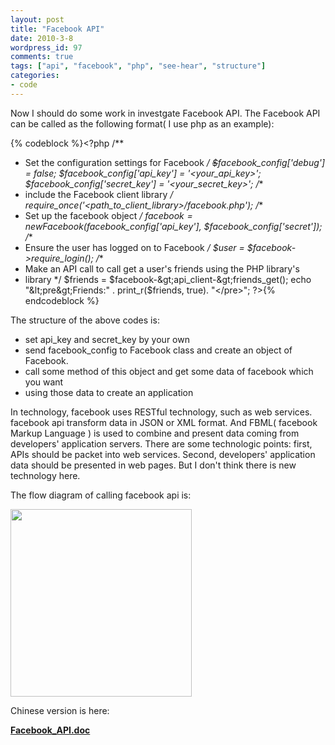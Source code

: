 ```yaml
---
layout: post
title: "Facebook API"
date: 2010-3-8
wordpress_id: 97
comments: true
tags: ["api", "facebook", "php", "see-hear", "structure"]
categories:
- code
---
```

<meta name="_edit_last" content="1" />
<meta name="views" content="887" />
Now I should do some work in investgate Facebook API. The Facebook API can be called as the following format( I use php as an example):


{% codeblock %}&lt;?php
/**
* Set the configuration settings for Facebook
*/
~~$~~facebook_config['debug'] = false;
$facebook_config['api_key'] = '&lt;your_api_key&gt;';
$facebook_config['secret_key'] = '&lt;your_secret_key&gt;';
/**
* include the Facebook client library
*/
require_once('&lt;path_to_client_library&gt;/facebook.php');
/**
* Set up the facebook object
*/
$facebook = new Facebook($facebook_config['api_key'],
$facebook_config['secret']);
/**
* Ensure the user has logged on to Facebook
*/
$user = $facebook-&gt;require_login();
/**
* Make an API call to call get a user's friends using the PHP library's
* library
*/
$friends = $facebook-&gt;api_client-&gt;friends_get();
echo "&lt;pre&gt;Friends:" . print_r($friends, true). "&lt;/pre&gt;";
?&gt;{% endcodeblock %}


The structure of the above codes is:
<ul>
	<li>set api_key and secret_key by your own</li>
	<li>send facebook_config to Facebook class and create an object of Facebook.</li>
	<li>call some method of this object and get some data of facebook which you want</li>
	<li>using those data to create an application</li>
</ul>
In technology, facebook uses RESTful technology, such as web services. facebook api transform data in JSON or XML format. And FBML( facebook Markup Language ) is used to combine and present data coming from developers' application servers. There are some technologic points: first, APIs should be packet into web services. Second, developers' application data should be presented in web pages. But I don't think there is new technology here.

The flow diagram of calling facebook api is:

<a href="http://chillyc.info/wp-content/uploads/2010/03/08/facebook-api/the-flow-diagram-of-calling-facebook-api.jpg"><img class="aligncenter size-medium wp-image-98" title="the flow diagram of calling facebook api" src="http://chillyc.info/wp-content/uploads/2010/03/08/facebook-api/the-flow-diagram-of-calling-facebook-api-290x300.jpg" alt="" width="290" height="300" /></a>

Chinese version is here:

<strong><strong><a href="../wp-content/uploads/2010/03/Facebook_API.doc" target="newUpload">Facebook_API.doc</a></strong></strong>
